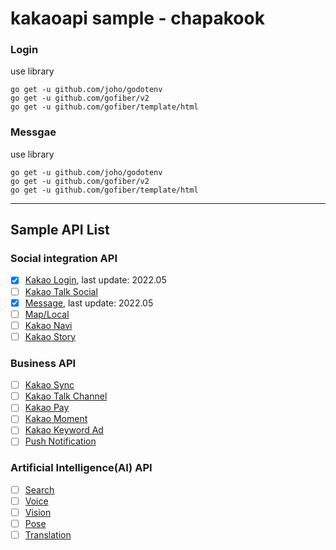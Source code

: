 # kakaoapi sample - chapakook

### Login
use library
```
go get -u github.com/joho/godotenv
go get -u github.com/gofiber/v2
go get -u github.com/gofiber/template/html
```
### Messgae
use library
```
go get -u github.com/joho/godotenv
go get -u github.com/gofiber/v2
go get -u github.com/gofiber/template/html
```
-----
## Sample API List
### Social integration API
- [x] [Kakao Login](https://developers.kakao.com/product/kakaoLogin), last update: 2022.05
- [ ] [Kakao Talk Social](https://developers.kakao.com/product/kakaoTalkSocial)
- [x] [Message](https://developers.kakao.com/product/message), last update: 2022.05
- [ ] [Map/Local](https://developers.kakao.com/product/map)
- [ ] [Kakao Navi](https://developers.kakao.com/product/kakaoNav)
- [ ] [Kakao Story](https://developers.kakao.com/product/kakaoStory)
### Business API
- [ ] [Kakao Sync](https://developers.kakao.com/product/kakaoSync)
- [ ] [Kakao Talk Channel](https://developers.kakao.com/product/kakaoTalkChannel)
- [ ] [Kakao Pay](https://developers.kakao.com/product/kakaoPay)
- [ ] [Kakao Moment](https://developers.kakao.com/product/kakaoMoment)
- [ ] [Kakao Keyword Ad](https://developers.kakao.com/product/kakaoKeywordAd)
- [ ] [Push Notification](https://developers.kakao.com/product/push)
### Artificial Intelligence(AI) API
- [ ] [Search](https://developers.kakao.com/product/search)
- [ ] [Voice](https://developers.kakao.com/product/voice)
- [ ] [Vision](https://developers.kakao.com/product/vision)
- [ ] [Pose](https://developers.kakao.com/product/pose)
- [ ] [Translation](https://developers.kakao.com/product/translation)